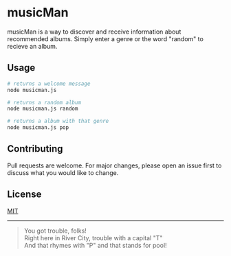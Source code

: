 # musicMan

musicMan is a way to discover and receive information about recommended albums. Simply enter a genre or the word "random" to recieve an album.

## Usage

```bash
# returns a welcome message
node musicman.js

# returns a random album
node musicman.js random

# returns a album with that genre
node musicman.js pop
```

## Contributing

Pull requests are welcome. For major changes, please open an issue first to discuss what you would like to change.

## License

[MIT](https://choosealicense.com/licenses/mit/)

---

> You got trouble, folks!</br>
> Right here in River City, trouble with a capital "T"</br>
> And that rhymes with "P" and that stands for pool!